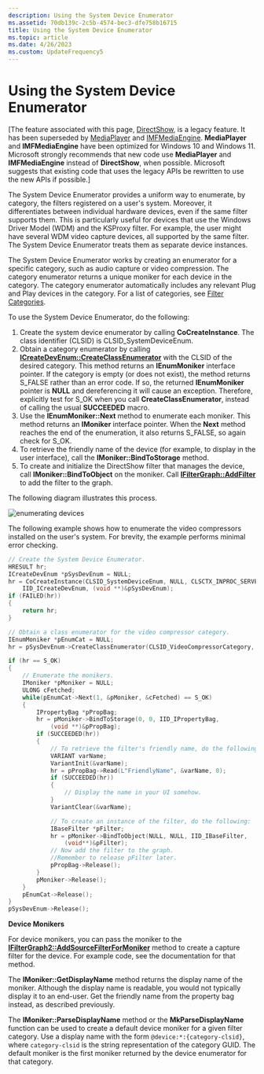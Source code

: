 ```yaml
---
description: Using the System Device Enumerator
ms.assetid: 70db139c-2c5b-4574-bec3-dfe758b16715
title: Using the System Device Enumerator
ms.topic: article
ms.date: 4/26/2023
ms.custom: UpdateFrequency5
---
```


# Using the System Device Enumerator

\[The feature associated with this page, [DirectShow](/windows/win32/directshow/directshow), is a legacy feature. It has been superseded by [MediaPlayer](/uwp/api/Windows.Media.Playback.MediaPlayer) and [IMFMediaEngine](/windows/win32/api/mfmediaengine/nn-mfmediaengine-imfmediaengine). **MediaPlayer** and **IMFMediaEngine** have been optimized for Windows 10 and Windows 11. Microsoft strongly recommends that new code use **MediaPlayer** and **IMFMediaEngine** instead of **DirectShow**, when possible. Microsoft suggests that existing code that uses the legacy APIs be rewritten to use the new APIs if possible.\]

The System Device Enumerator provides a uniform way to enumerate, by category, the filters registered on a user's system. Moreover, it differentiates between individual hardware devices, even if the same filter supports them. This is particularly useful for devices that use the Windows Driver Model (WDM) and the KSProxy filter. For example, the user might have several WDM video capture devices, all supported by the same filter. The System Device Enumerator treats them as separate device instances.

The System Device Enumerator works by creating an enumerator for a specific category, such as audio capture or video compression. The category enumerator returns a unique moniker for each device in the category. The category enumerator automatically includes any relevant Plug and Play devices in the category. For a list of categories, see [Filter Categories](filter-categories.md).

To use the System Device Enumerator, do the following:

1.  Create the system device enumerator by calling **CoCreateInstance**. The class identifier (CLSID) is CLSID\_SystemDeviceEnum.
2.  Obtain a category enumerator by calling [**ICreateDevEnum::CreateClassEnumerator**](/windows/desktop/api/Strmif/nf-strmif-icreatedevenum-createclassenumerator) with the CLSID of the desired category. This method returns an **IEnumMoniker** interface pointer. If the category is empty (or does not exist), the method returns S\_FALSE rather than an error code. If so, the returned **IEnumMoniker** pointer is **NULL** and dereferencing it will cause an exception. Therefore, explicitly test for S\_OK when you call **CreateClassEnumerator**, instead of calling the usual **SUCCEEDED** macro.
3.  Use the **IEnumMoniker::Next** method to enumerate each moniker. This method returns an **IMoniker** interface pointer. When the **Next** method reaches the end of the enumeration, it also returns S\_FALSE, so again check for S\_OK.
4.  To retrieve the friendly name of the device (for example, to display in the user interface), call the **IMoniker::BindToStorage** method.
5.  To create and initialize the DirectShow filter that manages the device, call **IMoniker::BindToObject** on the moniker. Call [**IFilterGraph::AddFilter**](/windows/desktop/api/Strmif/nf-strmif-ifiltergraph-addfilter) to add the filter to the graph.

The following diagram illustrates this process.

![enumerating devices](images/sysdevenum.png)

The following example shows how to enumerate the video compressors installed on the user's system. For brevity, the example performs minimal error checking.


```C++
// Create the System Device Enumerator.
HRESULT hr;
ICreateDevEnum *pSysDevEnum = NULL;
hr = CoCreateInstance(CLSID_SystemDeviceEnum, NULL, CLSCTX_INPROC_SERVER,
    IID_ICreateDevEnum, (void **)&pSysDevEnum);
if (FAILED(hr))
{
    return hr;
}

// Obtain a class enumerator for the video compressor category.
IEnumMoniker *pEnumCat = NULL;
hr = pSysDevEnum->CreateClassEnumerator(CLSID_VideoCompressorCategory, &pEnumCat, 0);

if (hr == S_OK) 
{
    // Enumerate the monikers.
    IMoniker *pMoniker = NULL;
    ULONG cFetched;
    while(pEnumCat->Next(1, &pMoniker, &cFetched) == S_OK)
    {
        IPropertyBag *pPropBag;
        hr = pMoniker->BindToStorage(0, 0, IID_IPropertyBag, 
            (void **)&pPropBag);
        if (SUCCEEDED(hr))
        {
            // To retrieve the filter's friendly name, do the following:
            VARIANT varName;
            VariantInit(&varName);
            hr = pPropBag->Read(L"FriendlyName", &varName, 0);
            if (SUCCEEDED(hr))
            {
                // Display the name in your UI somehow.
            }
            VariantClear(&varName);

            // To create an instance of the filter, do the following:
            IBaseFilter *pFilter;
            hr = pMoniker->BindToObject(NULL, NULL, IID_IBaseFilter,
                (void**)&pFilter);
            // Now add the filter to the graph. 
            //Remember to release pFilter later.
            pPropBag->Release();
        }
        pMoniker->Release();
    }
    pEnumCat->Release();
}
pSysDevEnum->Release();
```



**Device Monikers**

For device monikers, you can pass the moniker to the [**IFilterGraph2::AddSourceFilterForMoniker**](/windows/desktop/api/Strmif/nf-strmif-ifiltergraph2-addsourcefilterformoniker) method to create a capture filter for the device. For example code, see the documentation for that method.

The **IMoniker::GetDisplayName** method returns the display name of the moniker. Although the display name is readable, you would not typically display it to an end-user. Get the friendly name from the property bag instead, as described previously.

The **IMoniker::ParseDisplayName** method or the **MkParseDisplayName** function can be used to create a default device moniker for a given filter category. Use a display name with the form `@device:*:{category-clsid}`, where `category-clsid` is the string representation of the category GUID. The default moniker is the first moniker returned by the device enumerator for that category.

 

 



